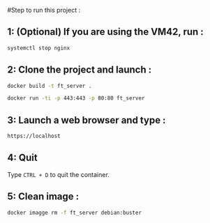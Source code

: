 #Step to run this project :

## 1: (Optional) If you are using the VM42, run :
```bash
systemctl stop nginx
```

## 2: Clone the project and launch :
```bash
docker build -t ft_server .
```

```bash
docker run -ti -p 443:443 -p 80:80 ft_server
```

## 3: Launch a web browser and type :
```bash
https://localhost
```

## 4: Quit
Type `CTRL + D` to quit the container.

## 5: Clean image :
```bash
docker imagge rm -f ft_server debian:buster
```
